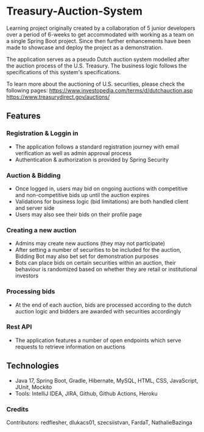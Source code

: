 # Treasury-Auction-System

Learning project originally created by a collaboration of 5 junior developers over a period of 6-weeks to get accommodated with working as a team on a single Spring Boot project.
Since then further enhancements have been made to showcase and deploy the project as a demonstration.

The application serves as a pseudo Dutch auction system modelled after the auction process of the U.S. Treasury.
The business logic follows the specifications of this system's specifications.

To learn more about the auctioning of U.S. securities, please check the following pages:
https://www.investopedia.com/terms/d/dutchauction.asp
https://www.treasurydirect.gov/auctions/

## Features

### Registration & Loggin in
- The application follows a standard registration journey with email verification as well as admin approval process
- Authentication & authorization is provided by Spring Security
### Auction & Bidding
- Once logged in, users may bid on ongoing auctions with competitive and non-competitive bids up until the auction expires
- Validations for business logic (bid limitations) are both handled client and server side
- Users may also see their bids on their profile page

### Creating a new auction
- Admins may create new auctions (they may not participate)
- After setting a number of securities to be included for the auction, Bidding Bot may also bet set for demonstration purposes
- Bots can place bids on certain securities within an auction, their behaviour is randomized based on whether they are retail or institutional investors

### Processing bids
- At the end of each auction, bids are processed according to the dutch auction logic and bidders are awarded with securities accordingly
### Rest API
- The application features a number of open endpoints which serve requests to retrieve information on auctions

## Technologies
- Java 17, Spring Boot, Gradle, Hibernate, MySQL, HTML, CSS, JavaScript, JUnit, Mockito
- Tools: IntelliJ IDEA, JIRA, Github, Github Actions, Heroku

### Credits
Contributors: redflesher, dlukacs01, szecsiistvan, FardaT, NathalieBazinga
